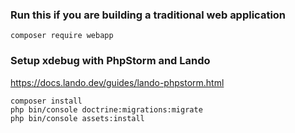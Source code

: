 ### Run this if you are building a traditional web application
```composer require webapp```

### Setup xdebug with PhpStorm and Lando
https://docs.lando.dev/guides/lando-phpstorm.html

```
composer install
php bin/console doctrine:migrations:migrate
php bin/console assets:install
```
